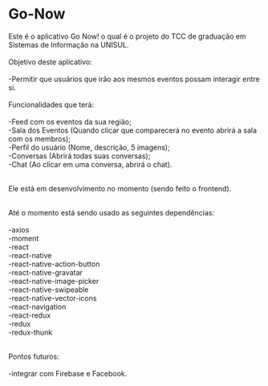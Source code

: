 # Go-Now
Este é o aplicativo Go Now!  o qual é o projeto do TCC de graduação em Sistemas de Informação na UNISUL.
<br/><br/>
Objetivo deste aplicativo:<br/><br/>
  -Permitir que usuários que irão aos mesmos eventos possam interagir entre si.<br/><br/>
Funcionalidades que terá:<br/><br/>
  -Feed com os eventos da sua região;<br/>
  -Sala dos Eventos (Quando clicar que comparecerá no evento abrirá a sala com os membros);<br/>
  -Perfil do usuário (Nome, descrição, 5 imagens);<br/>
  -Conversas (Abrirá todas suas conversas);<br/>
  -Chat (Ao clicar em uma conversa, abrirá o chat).<br/><br/>
 
Ele está em desenvolvimento no momento (sendo feito o frontend).<br/><br/>

Até o momento está sendo usado as seguintes dependências:<br/><br/>
  -axios<br/>
  -moment<br/>
  -react<br/>
  -react-native<br/>
  -react-native-action-button<br/>
  -react-native-gravatar<br/>
  -react-native-image-picker<br/>
  -react-native-swipeable<br/>
  -react-native-vector-icons<br/>
  -react-navigation<br/>
  -react-redux<br/>
  -redux<br/>
  -redux-thunk<br/><br/>
  
Pontos futuros:<br/><br/>
   -integrar com Firebase e Facebook.<br/>
